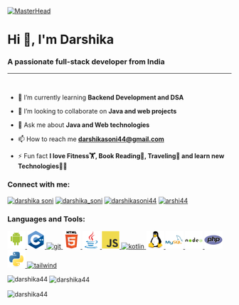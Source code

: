[![MasterHead](http://propulsive.in/assets/img/service-icon/web.gif)](https://github.com/AbikMushyakho)

<h1>Hi 👋, I'm Darshika</h1>
<h3>A passionate full-stack developer from India</h3>
<!-- <h1 align="center">Hi 👋, I'm Darshika</h1>  -->
<!-- <h3 align="center">A passionate full-stack developer from India</h3> -->
<hr>
<!-- <img align="right" alt="Coding" width="380" src="https://media.tenor.com/S59bPkT0pqcAAAAC/programming.gif"> -->

<!-- <p align="left"> <img src="https://komarev.com/ghpvc/?username=darshika44&label=Profile%20views&color=0e75b6&style=flat" alt="darshika44" /> </p> -->

<br>

- 🌱 I’m currently learning **Backend Development and DSA**

- 👯 I’m looking to collaborate on **Java and web projects**

- 💬 Ask me about **Java and Web technologies**

- 📫 How to reach me **darshikasoni44@gmail.com**

- ⚡ Fun fact **I love Fitness🏋️‍, Book Reading📒, Traveling🛫 and learn new Technologies👩‍💻**

<h3 align="left">Connect with me:</h3>
<p align="left">
<a href="https://linkedin.com/in/Darshika Soni" target="blank"><img align="center" src="https://raw.githubusercontent.com/rahuldkjain/github-profile-readme-generator/master/src/images/icons/Social/linked-in-alt.svg" alt="darshika soni" height="30" width="40" /></a>
<a href="https://stackoverflow.com/users/Darshika_Soni" target="blank"><img align="center" src="https://raw.githubusercontent.com/rahuldkjain/github-profile-readme-generator/master/src/images/icons/Social/stack-overflow.svg" alt="darshika_soni" height="30" width="40" /></a>
<a href="https://www.hackerrank.com/darshikasoni44" target="blank"><img align="center" src="https://raw.githubusercontent.com/rahuldkjain/github-profile-readme-generator/master/src/images/icons/Social/hackerrank.svg" alt="darshikasoni44" height="30" width="40" /></a>
<a href="https://www.leetcode.com/arshi44" target="blank"><img align="center" src="https://raw.githubusercontent.com/rahuldkjain/github-profile-readme-generator/master/src/images/icons/Social/leet-code.svg" alt="arshi44" height="30" width="40" /></a>
</p>

<h3 align="left">Languages and Tools:</h3>
<p align="left"> <a href="https://developer.android.com" target="_blank" rel="noreferrer"> <img src="https://raw.githubusercontent.com/devicons/devicon/master/icons/android/android-original-wordmark.svg" alt="android" width="40" height="40"/> </a> <a href="https://www.w3schools.com/cpp/" target="_blank" rel="noreferrer"> <img src="https://raw.githubusercontent.com/devicons/devicon/master/icons/cplusplus/cplusplus-original.svg" alt="cplusplus" width="40" height="40"/> </a> <a href="https://git-scm.com/" target="_blank" rel="noreferrer"> <img src="https://www.vectorlogo.zone/logos/git-scm/git-scm-icon.svg" alt="git" width="40" height="40"/> </a> <a href="https://www.w3.org/html/" target="_blank" rel="noreferrer"> <img src="https://raw.githubusercontent.com/devicons/devicon/master/icons/html5/html5-original-wordmark.svg" alt="html5" width="40" height="40"/> </a> <a href="https://www.java.com" target="_blank" rel="noreferrer"> <img src="https://raw.githubusercontent.com/devicons/devicon/master/icons/java/java-original.svg" alt="java" width="40" height="40"/> </a> <a href="https://developer.mozilla.org/en-US/docs/Web/JavaScript" target="_blank" rel="noreferrer"> <img src="https://raw.githubusercontent.com/devicons/devicon/master/icons/javascript/javascript-original.svg" alt="javascript" width="40" height="40"/> </a> <a href="https://kotlinlang.org" target="_blank" rel="noreferrer"> <img src="https://www.vectorlogo.zone/logos/kotlinlang/kotlinlang-icon.svg" alt="kotlin" width="40" height="40"/> </a> <a href="https://www.linux.org/" target="_blank" rel="noreferrer"> <img src="https://raw.githubusercontent.com/devicons/devicon/master/icons/linux/linux-original.svg" alt="linux" width="40" height="40"/> </a> <a href="https://www.mysql.com/" target="_blank" rel="noreferrer"> <img src="https://raw.githubusercontent.com/devicons/devicon/master/icons/mysql/mysql-original-wordmark.svg" alt="mysql" width="40" height="40"/> </a> <a href="https://nodejs.org" target="_blank" rel="noreferrer"> <img src="https://raw.githubusercontent.com/devicons/devicon/master/icons/nodejs/nodejs-original-wordmark.svg" alt="nodejs" width="40" height="40"/> </a> <a href="https://www.php.net" target="_blank" rel="noreferrer"> <img src="https://raw.githubusercontent.com/devicons/devicon/master/icons/php/php-original.svg" alt="php" width="40" height="40"/> </a> <a href="https://www.python.org" target="_blank" rel="noreferrer"> <img src="https://raw.githubusercontent.com/devicons/devicon/master/icons/python/python-original.svg" alt="python" width="40" height="40"/> </a> <a href="https://tailwindcss.com/" target="_blank" rel="noreferrer"> <img src="https://www.vectorlogo.zone/logos/tailwindcss/tailwindcss-icon.svg" alt="tailwind" width="40" height="40"/> </a> </p>

<p><img align="left" src="https://github-readme-stats.vercel.app/api/top-langs?username=darshika44&show_icons=true&locale=en&layout=compact" alt="darshika44" /></p>

<p>&nbsp;<img align="center" src="https://github-readme-stats.vercel.app/api?username=darshika44&show_icons=true&locale=en" alt="darshika44" /></p>

<p><img align="center" src="https://github-readme-streak-stats.herokuapp.com/?user=darshika44&" alt="darshika44" /></p>
